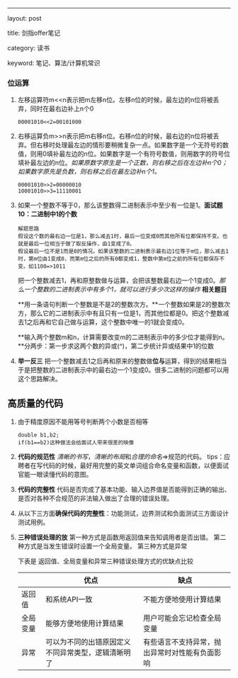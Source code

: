 ----

layout: post

title: 剑指offer笔记

category: 读书

keyword: 笔记、算法/计算机常识

### 位运算

 1. 左移运算符m<<n表示把m左移n位。左移n位的时候，最左边的n位将被丢弃，同时在最右边补上n个0  

    ```
    00001010<<2=00101000
    ```

 2. 右移运算负m>>n表示把m右移n位。右移n位的时候，最右边的n位将被丢弃。但右移时处理最左边的情形要稍微复杂一点。如果数字是一个无符号的数值，则用0填补最左边的n位。如果数字是一个有符号数值，则用数字的符号位填补最左边的n位。*如果原数字原生是一个正数，则右移之后在左边补n个0；如果数字原先是负数，则右移之后在最左边补n个1。*

    ```00
    00001010>>2=00000010
    10001010>>3=11110001
    ```

3. 如果一个整数不等于0，那么该整数得二进制表示中至少有一位是1。**面试题10：二进制中1的个数** 

   ```
   解题思路
   假设这个数的最右边一位是1，那么减去1时，最后一位变成0而其他所有位都保持不变。也就是最后一位相当于做了取反操作，由1变成了0。
   假设最后一位不是1而是0的情况。如果该整数的二进制表示最右边1位等于m位，那么减去1时，第m位由1变成0，而第m位之后的所有0都变成1，整数中第m位之前的所有位都保存不变。如1100=>1011
   ```

   把一个整数减去1，再和原整数做与运算，会把该整数最右边一个1变成0。*那么一个整数的二进制表示中有多个1，就可以进行多少次这样的操作*
   **相关题目**

   **用一条语句判断一个整数是不是2的整数次方。**一个整数如果是2的整数次方，那么它的二进制表示中有且只有一位是1，而其他位都是0。把这个整数减去1之后再和它自己做与运算，这个整数中唯一的1就会变成0。

   **输入两个整数m和n，计算需要改变m的二进制表示中的多少位才能得到n。**分两步：第一步求这两个数的异或(^)，第二步统计异或结果中1的位数

4. **举一反三** 把一个整数减去1之后再和原来的整数做**位与**运算，得到的结果相当于是把整数的二进制表示中的最右边一个1变成0。很多二进制的问题都可以用这个思路解决。

## 高质量的代码

1. 由于精度原因不能用等号判断两个小数是否相等

   ```
   double b1,b2;
   if(b1==b2)这种做法会给面试人带来很差的映像
   ```

2. **代码的规范性** *清晰的书写*，*清晰的布局*和*合理的命名*=>规范的代码。
   tips：应聘者在写代码的时候，最好用完整的英文单词组合命名变量和函数，以便面试官能一眼读懂代码的意图。

3. **代码的完整性** 代码是否完成了基本功能、输入边界值是否能得到正确的输出、是否对各种不合规范的非法输入做出了合理的错误处理。

4. 从以下三方面**确保代码的完整性**：功能测试，边界测试和负面测试三方面设计测试用例。

5. **三种错误处理的放** 
   第一种方式是函数用返回值来告知调用者是否出错。
   第二种方式是当发生错误时设置一个全局变量。
   第三种方式是异常

   下表是 返回值、全局变量和异常三种错误处理方式的优缺点比较

   |          | 优点                                               | 缺点                                           |
   | -------- | -------------------------------------------------- | ---------------------------------------------- |
   | 返回值   | 和系统API一致                                      | 不能方便地使用计算结果                         |
   | 全局变量 | 能够方便地使用计算结果                             | 用户可能会忘记检查全局变量                     |
   | 异常     | 可以为不同的出错原因定义不同异常类型，逻辑清晰明了 | 有些语言不支持异常，抛出异常时对性能有负面影响 |

   